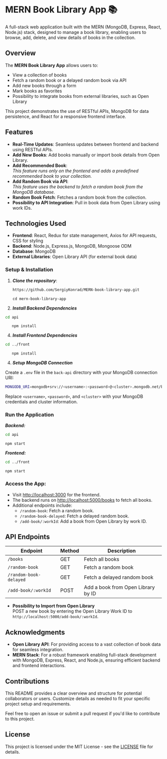 # MERN Book Library App 📚

A full-stack web application built with the MERN (MongoDB, Express, React, Node.js) stack, designed to manage a book library, enabling users to browse, add, delete, and view details of books in the collection.

## Overview

The **MERN Book Library App** allows users to:

- View a collection of books
- Fetch a random book or a delayed random book via API
- Add new books through a form
- Mark books as favorites
- Possibility to integrate books from external libraries, such as Open Library

This project demonstrates the use of RESTful APIs, MongoDB for data persistence, and React for a responsive frontend interface.

## Features

- **Real-Time Updates**: Seamless updates between frontend and backend using RESTful APIs.
- **Add New Books**: Add books manually or import book details from Open Library.
- **Add Recommended Book**:  
  _This feature runs only on the frontend and adds a predefined recommended book to your collection._
- **Add Random Book via API**:  
  _This feature uses the backend to fetch a random book from the MongoDB database._
- **Random Book Fetch**: Fetches a random book from the collection.
- **Possibility to API Integration**: Pull in book data from Open Library using work IDs.

## Technologies Used

- **Frontend**: React, Redux for state management, Axios for API requests, CSS for styling
- **Backend**: Node.js, Express.js, MongoDB, Mongoose ODM
- **Database**: MongoDB
- **External Libraries**: Open Library API (for external book data)

### Setup & Installation

1. **_Clone the repository_**:
   ```bash
   https://github.com/SergiyKonrad/MERN-book-library-app.git
   ```
   ```
   cd mern-book-library-app
   ```
2. **_Install Backend Dependencies_**

```bash
cd api
```

```
   npm install
```

4. **_Install Frontend Dependencies_**

```bash
cd ../front
```

```
   npm install
```

4. **_Setup MongoDB Connection_**

Create a `.env` file in the `back-api` directory with your MongoDB connection URI:

```bash
MONGODB_URI=mongodb+srv://<username>:<password>@<cluster>.mongodb.net/booklibraryrecommended
```

Replace `<username>`, `<password>`, and `<cluster>` with your MongoDB credentials and cluster information.

### Run the Application

**_Backend:_**

```bash
cd api
```

```
npm start
```

**_Frontend:_**

```bash
cd ../front
```

```
npm start
```

### Access the App:

- Visit [http://localhost:3000](http://localhost:3000) for the frontend.
- The backend runs on [http://localhost:5000/books](http://localhost:5000/books) to fetch all books.
- Additional endpoints include:
  - `/random-book`: Fetch a random book.
  -  `/random-book-delayed`: Fetch a delayed random book.
  - `/add-book/:workId`: Add a book from Open Library by work ID.

## API Endpoints

| Endpoint               | Method | Description                        |
| ---------------------- | ------ | ---------------------------------- |
| `/books`               | GET    | Fetch all books                    |
| `/random-book`         | GET    | Fetch a random book                |
| `/random-book-delayed` | GET    | Fetch a delayed random book        |
| `/add-book/:workId`    | POST   | Add a book from Open Library by ID |

- **Possibility to Import from Open Library**  
  POST a new book by entering the Open Library Work ID to `http://localhost:5000/add-book/:workId`.

## Acknowledgments

- **Open Library API**: For providing access to a vast collection of book data for seamless integration.
- **MERN Stack**: For a robust framework enabling full-stack development with MongoDB, Express, React, and Node.js, ensuring efficient backend and frontend interactions.

## Contributions

This README provides a clear overview and structure for potential collaborators or users. Customize details as needed to fit your specific project setup and requirements.

Feel free to open an issue or submit a pull request if you'd like to contribute to this project.

## License

This project is licensed under the MIT License - see the [LICENSE](./LICENCE) file for details.
